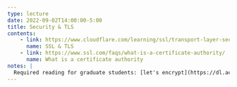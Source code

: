 ```yaml
---
type: lecture
date: 2022-09-02T14:00:00-5:00
title: Security & TLS
contents:
    - link: https://www.cloudflare.com/learning/ssl/transport-layer-security-tls/
      name: SSL & TLS
    - link: https://www.ssl.com/faqs/what-is-a-certificate-authority/
      name: What is a certificate authority
notes: |
  Required reading for graduate students: [let's encrypt](https://dl.acm.org/doi/pdf/10.1145/3319535.3363192)
---
```

